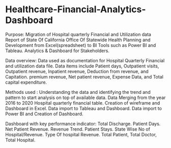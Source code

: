 # Healthcare-Financial-Analytics-Dashboard

Purpose: 
Migration of Hospital quarterly Financial and Utilization data Report of State Of California Office Of Statewide Health Planning and Development from Excel(spreadsheet) to BI Tools such as Power BI and Tableau.
Analytics & Dashboard for Stakeholders.


Data overview:
Data used as documentation for Hospital Quarterly Financial and utilization data file.
Data items include Patient days, Outpatient visits, Outpatient revenue, Inpatient revenue, Deduction from revenue, and Capitation. premium revenue, Net patient revenue, Expense Data, and Total capital expenditure.


Methods used :
Understanding the data and identifying the trend and pattern to start analysis on top of available data.
Data Merging from the year 2016 to 2020 Hospital quarterly financial table.
Creation of wireframe and Dashboard in Excel.
Data import to Tableau and Dashboard.
Data import to Power BI and Creation of Dashboard.


Dashboard with key performance indicator:
   Total Discharge.
   Patient Days.
   Net Patient Revenue.
   Revenue Trend.
   Patient Stays.
   State Wise No of Hospital/Revenue. 
   Type Of hospital Revenue.
   Total Patient, Total Doctor, Total Hospital.


